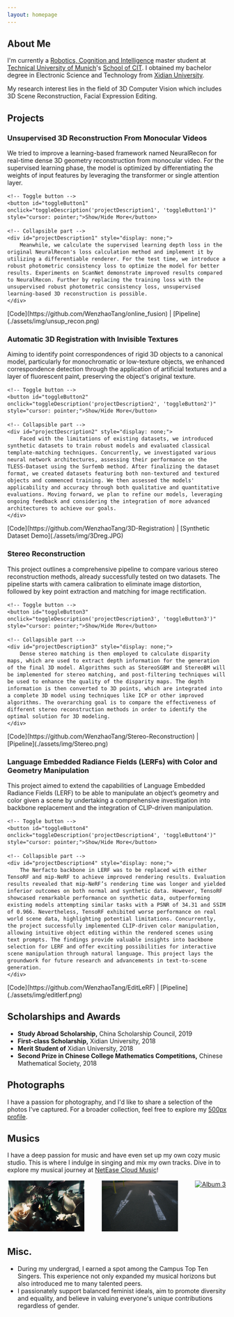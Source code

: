 ```yaml
---
layout: homepage
---
```


## About Me
I'm currently a <a href="https://www.tum.de/studium/studienangebot/detail/robotics-cognition-intelligence-master-of-science-msc" target="_blank"> Robotics, Cognition and Intelligence</a> master student at <a href="https://www.tum.de" target="_blank"> Technical University of Munich</a>'s <a href="https://www.cit.tum.de/cit/startseite/" target="_blank"> School of CIT</a>. I obtained my bachelor degree in Electronic Science and Technology from <a href="https://en.xidian.edu.cn" target="_blank"> Xidian University</a>.

My research interest lies in the field of 3D Computer Vision which includes 3D Scene Reconstruction, Facial Expression Editing.

## Projects

### Unsupervised 3D Reconstruction From Monocular Videos

<div>
    <!-- Always visible part -->
    We tried to improve a learning-based framework named NeuralRecon for real-time dense 3D geometry reconstruction from monocular video. For the supervised learning phase, the model is optimized by differentiating the weights of input features by leveraging the transformer or single attention layer.

    <!-- Toggle button -->
    <button id="toggleButton1" onclick="toggleDescription('projectDescription1', 'toggleButton1')" style="cursor: pointer;">Show/Hide More</button>

    <!-- Collapsible part -->
    <div id="projectDescription1" style="display: none;">
        Meanwhile, we calculate the supervised learning depth loss in the original NeuralRecon's loss calculation method and implement it by utilizing a differentiable renderer. For the test time, we introduce a robust photometric consistency loss to optimize the model for better results. Experiments on ScanNet demonstrate improved results compared to NeuralRecon. Further by replacing the training loss with the unsupervised robust photometric consistency loss, unsupervised learning-based 3D reconstruction is possible.
    </div>
</div>
[Code](https://github.com/WenzhaoTang/online_fusion) | [Pipeline](./assets/img/unsup_recon.png)
<!-- JavaScript function -->
<script>
    function toggleDescription(elementId) {
        var x = document.getElementById(elementId);
        var btn = document.getElementById("toggleButton");
        if (x.style.display === "none") {
            x.style.display = "block";
            btn.style.display = "none";  // Hide the button
        } else {
            x.style.display = "none";
        }
    }
</script>


### Automatic 3D Registration with Invisible Textures
<div>
    <!-- Always visible part -->
    Aiming to identify point correspondences of rigid 3D objects to a canonical model, particularly for monochromatic or low-texture objects, we enhanced correspondence detection through the application of artificial textures and a layer of fluorescent paint, preserving the object's original texture. 

    <!-- Toggle button -->
    <button id="toggleButton2" onclick="toggleDescription('projectDescription2', 'toggleButton2')" style="cursor: pointer;">Show/Hide More</button>

    <!-- Collapsible part -->
    <div id="projectDescription2" style="display: none;">
        Faced with the limitations of existing datasets, we introduced synthetic datasets to train robust models and evaluated classical template-matching techniques. Concurrently, we investigated various neural network architectures, assessing their performance on the TLESS-Dataset using the Surfemb method. After finalizing the dataset format, we created datasets featuring both non-textured and textured objects and commenced training. We then assessed the models' applicability and accuracy through both qualitative and quantitative evaluations. Moving forward, we plan to refine our models, leveraging ongoing feedback and considering the integration of more advanced architectures to achieve our goals.
    </div>
</div>
[Code](https://github.com/WenzhaoTang/3D-Registration) | [Synthetic Dataset Demo](./assets/img/3Dreg.JPG)
<!-- JavaScript function -->
<script>
    function toggleDescription(elementId) {
        var x = document.getElementById(elementId);
        var btn = document.getElementById("toggleButton");
        if (x.style.display === "none") {
            x.style.display = "block";
            btn.style.display = "none";  // Hide the button
        } else {
            x.style.display = "none";
        }
    }
</script>


### Stereo Reconstruction
<div>
    <!-- Always visible part -->
    This project outlines a comprehensive pipeline to compare various stereo reconstruction methods, already successfully tested on two datasets. The pipeline starts with camera calibration to eliminate image distortion, followed by key point extraction and matching for image rectification.  

    <!-- Toggle button -->
    <button id="toggleButton3" onclick="toggleDescription('projectDescription3', 'toggleButton3')" style="cursor: pointer;">Show/Hide More</button>

    <!-- Collapsible part -->
    <div id="projectDescription3" style="display: none;">
        Dense stereo matching is then employed to calculate disparity maps, which are used to extract depth information for the generation of the final 3D model. Algorithms such as StereoSGBM and StereoBM will be implemented for stereo matching, and post-filtering techniques will be used to enhance the quality of the disparity maps. The depth information is then converted to 3D points, which are integrated into a complete 3D model using techniques like ICP or other improved algorithms. The overarching goal is to compare the effectiveness of different stereo reconstruction methods in order to identify the optimal solution for 3D modeling.
    </div>
</div>
[Code](https://github.com/WenzhaoTang/Stereo-Reconstruction) | [Pipeline](./assets/img/Stereo.png)
<!-- JavaScript function -->
<script>
    function toggleDescription(elementId) {
        var x = document.getElementById(elementId);
        var btn = document.getElementById("toggleButton");
        if (x.style.display === "none") {
            x.style.display = "block";
            btn.style.display = "none";  // Hide the button
        } else {
            x.style.display = "none";
        }
    }
</script>


### Language Embedded Radiance Fields (LERFs) with Color and Geometry Manipulation
<div>
    <!-- Always visible part -->
    This project aimed to extend the capabilities of Language Embedded Radiance Fields (LERF) to be able to manipulate an object’s geometry and color given a scene by undertaking a comprehensive investigation into backbone replacement and the integration of CLIP-driven manipulation. 

    <!-- Toggle button -->
    <button id="toggleButton4" onclick="toggleDescription('projectDescription4', 'toggleButton4')" style="cursor: pointer;">Show/Hide More</button>

    <!-- Collapsible part -->
    <div id="projectDescription4" style="display: none;">
        The Nerfacto backbone in LERF was to be replaced with either TensoRF and mip-NeRF to achieve improved rendering results. Evaluation results revealed that mip-NeRF’s rendering time was longer and yielded inferior outcomes on both normal and synthetic data. However, TensoRF showcased remarkable performance on synthetic data, outperforming existing models attempting similar tasks with a PSNR of 34.31 and SSIM of 0.966. Nevertheless, TensoRF exhibited worse performance on real world scene data, highlighting potential limitations. Concurrently, the project successfully implemented CLIP-driven color manipulation, allowing intuitive object editing within the rendered scenes using text prompts. The findings provide valuable insights into backbone selection for LERF and offer exciting possibilities for interactive scene manipulation through natural language. This project lays the groundwork for future research and advancements in text-to-scene generation.
    </div>
</div>
[Code](https://github.com/WenzhaoTang/EditLeRF) | [Pipeline](./assets/img/editlerf.png)
<!-- JavaScript function -->
<script>
    function toggleDescription(elementId) {
        var x = document.getElementById(elementId);
        var btn = document.getElementById("toggleButton");
        if (x.style.display === "none") {
            x.style.display = "block";
            btn.style.display = "none";  // Hide the button
        } else {
            x.style.display = "none";
        }
    }
</script>

## Scholarships and Awards
- **Study Abroad Scholarship,** China Scholarship Council, 2019
- **First-class Scholarship,** Xidian University, 2018
- **Merit Student of** Xidian University, 2018
- **Second Prize in Chinese College Mathematics Competitions,** Chinese Mathematical Society, 2018


## Photographs
I have a passion for photography, and I'd like to share a selection of the photos I've captured. For a broader collection, feel free to explore my [500px profile](https://500px.com/p/watsontang?view=photos).

## Musics
I have a deep passion for music and have even set up my own cozy music studio. This is where I indulge in singing and mix my own tracks. Dive in to explore my musical journey at <a href="https://music.163.com/#/artist?id=34592658" target="_blank"> NetEase Cloud Music</a>!

<div style="display: flex; justify-content: space-between;">
    <a href="https://music.163.com/#/album?id=89273619" target="_blank">
        <img src="./assets/img/album-1.jpeg" alt="Album 1" style="width: 175px; margin-right: 20px; border: 2px solid white;">
    </a>
    <a href="https://music.163.com/#/album?id=132146650" target="_blank">
        <img src="./assets/img/album-2.jpeg" alt="Album 2" style="width: 175px; margin-right: 20px; border: 2px solid white;">
    </a>
    <a href="https://music.163.com/#/album?id=152251596" target="_blank">
        <img src="./assets/img/album-3.jpeg" alt="Album 3" style="width: 175px; border: 2px solid white;">
    </a>
</div>


## Misc.
<ul>
  <li>During my undergrad, I earned a spot among the Campus Top Ten Singers. This experience not only expanded my musical horizons but also introduced me to many talented peers.</li> 
  <li>I passionately support balanced feminist ideals, aim to promote diversity and equality, and believe in valuing everyone's unique contributions regardless of gender.</li>
</ul>
